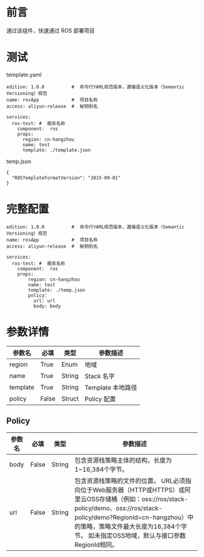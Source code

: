 # 前言

通过该组件，快速通过 ROS 部署项目

# 测试

template.yaml

```
edition: 1.0.0          #  命令行YAML规范版本，遵循语义化版本（Semantic Versioning）规范
name: rosApp            #  项目名称
access: aliyun-release  #  秘钥别名

services:
  ros-test: #  服务名称
    component:  ros
    props:
      region: cn-hangzhou
      name: test
      template: ./template.json
```

temp.json

```
{
  "ROSTemplateFormatVersion": "2015-09-01"
}
```

# 完整配置

```
edition: 1.0.0          #  命令行YAML规范版本，遵循语义化版本（Semantic Versioning）规范
name: rosApp            #  项目名称
access: aliyun-release  #  秘钥别名

services:
  ros-test: #  服务名称
    component:  ros
    props:
        region: cn-hangzhou
        name: test
        template: ./temp.json
        policy:
          url: url
          body: body
```

# 参数详情

| 参数名 |  必填  |  类型  |  参数描述  |
| --- |  ---  |  ---  |  ---  |
| region | True | Enum | 地域 |
| name | True | String | Stack 名字 |
| template | True | String | Template 本地路径 |
| policy | False | Struct | Policy 配置 |

## Policy
| 参数名 |  必填  |  类型  |  参数描述  |
| --- |  ---  |  ---  |  ---  |
| body | False | String | 包含资源栈策略主体的结构，长度为1~16,384个字节。 |
| url | False | String | 包含资源栈策略的文件的位置。 URL必须指向位于Web服务器（HTTP或HTTPS）或阿里云OSS存储桶（例如：oss://ros/stack-policy/demo、oss://ros/stack-policy/demo?RegionId=cn-hangzhou）中的策略，策略文件最大长度为16,384个字节。 如未指定OSS地域，默认与接口参数RegionId相同。 |

